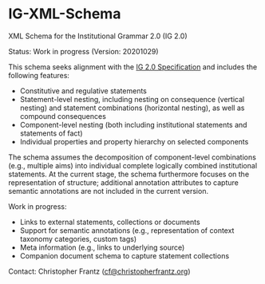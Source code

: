 # IG-XML-Schema
XML Schema for the Institutional Grammar 2.0 (IG 2.0)

Status: Work in progress (Version: 20201029)

This schema seeks alignment with the [IG 2.0 Specification](https://arxiv.org/abs/2008.08937/) and includes the following features:

 * Constitutive and regulative statements
 * Statement-level nesting, including nesting on consequence (vertical nesting) and statement combinations (horizontal nesting), as well as compound consequences
 * Component-level nesting (both including institutional statements and statements of fact)
 * Individual properties and property hierarchy on selected components
 
The schema assumes the decomposition of component-level combinations (e.g., multiple aims) into individual complete logically combined institutional statements. At the current stage, the schema furthermore focuses on the representation of structure; additional annotation attributes to capture semantic annotations are not included in the current version.

Work in progress:
 * Links to external statements, collections or documents
 * Support for semantic annotations (e.g., representation of context taxonomy categories, custom tags)
 * Meta information (e.g., links to underlying source)
 * Companion document schema to capture statement collections
 
Contact: Christopher Frantz (cf@christopherfrantz.org)

